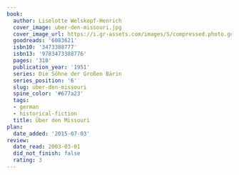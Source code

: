 ```yaml
---
book:
  author: Liselotte Welskopf-Henrich
  cover_image: uber-den-missouri.jpg
  cover_image_url: https://i.gr-assets.com/images/S/compressed.photo.goodreads.com/books/1427643091l/6083621._SX98_.jpg
  goodreads: '6083621'
  isbn10: '3473388777'
  isbn13: '9783473388776'
  pages: '318'
  publication_year: '1951'
  series: Die Söhne der Großen Bärin
  series_position: '6'
  slug: uber-den-missouri
  spine_color: '#677a23'
  tags:
  - german
  - historical-fiction
  title: Über den Missouri
plan:
  date_added: '2015-07-03'
review:
  date_read: 2003-03-01
  did_not_finish: false
  rating: 3
---
```

